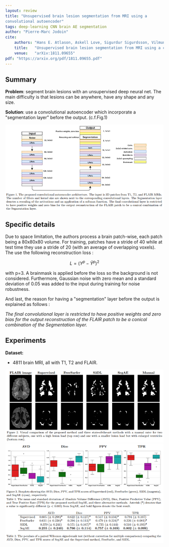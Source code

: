 ```yaml
---
layout: review
title: "Unsupervised brain lesion segmentation from MRI using a
convolutional autoencoder"
tags: deep-learning CNN brain AE segmentation
author: "Pierre-Marc Jodoin"
cite:
    authors: "Hans E. Atlason, Askell Love, Sigurdur Sigurdsson, Vilmundur Gudnason, and Lotta M. Ellingsen"
    title:   "Unsupervised brain lesion segmentation from MRI using a convolutional autoencoder"
    venue:   "arXiv:1811.09655"
pdf: "https://arxiv.org/pdf/1811.09655.pdf"
---
```




## Summary

**Problem**: segment brain lesions with an unsupervised deep neural net.  The main difficulty is that lesions can be anywhere, have any shape and  any size. 

**Solution**: use a convolutional autoencoder which incorporate a "segmentation layer" before the output. (c.f.Fig.1)


![](/article/images/CAE_brainLesionSegmentation/sc01.png)


## Specific details 

Due to space limitation, the authors process a brain patch-wise, each patch being a 80x80x80 volume.  For training, patches have a stride of 40 while at test time they use a stride of 20 (with an average of overlapping voxels).  The use the following reconstruction loss :

$$ L = (Y^p - \hat{Y}^p)^2 $$

with p=3.  A brainmask is applied before the loss so the background is
not considered.  Furthermore, Gaussian noise with zero mean and a standard deviation of 0.05 was added to the input during training for noise
 robustness. 

 And last, the reason for having a "segmentation" layer before the output is explained as follows : 
 
 *The final convolutional layer is restricted
 to have positive weights and zero bias for the output reconstruction of the FLAIR patch to be a conical combination of
 the Segmentation layer.*

## Experiments

**Dataset:** 
- 4811 brain MRI, all with T1, T2 and FLAIR. 


![](/article/images/CAE_brainLesionSegmentation/sc02.png)
![](/article/images/CAE_brainLesionSegmentation/sc03.png)
